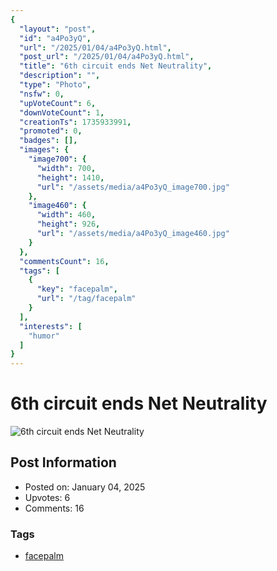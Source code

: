 ```yaml
---
{
  "layout": "post",
  "id": "a4Po3yQ",
  "url": "/2025/01/04/a4Po3yQ.html",
  "post_url": "/2025/01/04/a4Po3yQ.html",
  "title": "6th circuit ends Net Neutrality",
  "description": "",
  "type": "Photo",
  "nsfw": 0,
  "upVoteCount": 6,
  "downVoteCount": 1,
  "creationTs": 1735933991,
  "promoted": 0,
  "badges": [],
  "images": {
    "image700": {
      "width": 700,
      "height": 1410,
      "url": "/assets/media/a4Po3yQ_image700.jpg"
    },
    "image460": {
      "width": 460,
      "height": 926,
      "url": "/assets/media/a4Po3yQ_image460.jpg"
    }
  },
  "commentsCount": 16,
  "tags": [
    {
      "key": "facepalm",
      "url": "/tag/facepalm"
    }
  ],
  "interests": [
    "humor"
  ]
}
---
```


# 6th circuit ends Net Neutrality

![6th circuit ends Net Neutrality](/assets/media/a4Po3yQ_image700.jpg)

## Post Information

- Posted on: January 04, 2025
- Upvotes: 6
- Comments: 16

### Tags

- [facepalm](/tag/facepalm)
